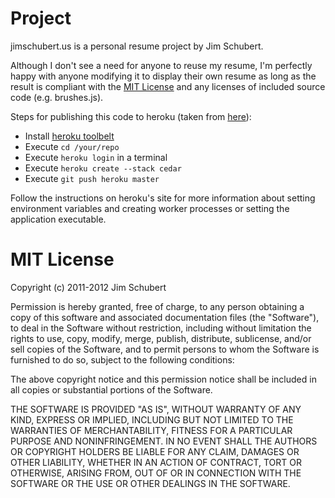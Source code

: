 # Project

jimschubert.us is a personal resume project by Jim Schubert.

Although I don't see a need for anyone to reuse my resume, I'm perfectly happy with anyone modifying it to display their own resume as long as the result is compliant with the [MIT License](bit.ly/mit-license) and any licenses of included source code (e.g. brushes.js).

Steps for publishing this code to heroku (taken from [here](https://devcenter.heroku.com/articles/nodejs)):

 * Install [heroku toolbelt](https://toolbelt.herokuapp.com/)
 * Execute `cd /your/repo`
 * Execute `heroku login` in a terminal
 * Execute `heroku create --stack cedar`
 * Execute `git push heroku master`

Follow the instructions on heroku's site for more information about setting environment variables and creating worker processes or setting the application executable.

# MIT License
Copyright (c) 2011-2012 Jim Schubert

Permission is hereby granted, free of charge, to any person obtaining a copy of this software and associated documentation files (the "Software"), to deal in the Software without restriction, including without limitation the rights to use, copy, modify, merge, publish, distribute, sublicense, and/or sell copies of the Software, and to permit persons to whom the Software is furnished to do so, subject to the following conditions:

The above copyright notice and this permission notice shall be included in all copies or substantial portions of the Software.

THE SOFTWARE IS PROVIDED "AS IS", WITHOUT WARRANTY OF ANY KIND, EXPRESS OR IMPLIED, INCLUDING BUT NOT LIMITED TO THE WARRANTIES OF MERCHANTABILITY, FITNESS FOR A PARTICULAR PURPOSE AND NONINFRINGEMENT. IN NO EVENT SHALL THE AUTHORS OR COPYRIGHT HOLDERS BE LIABLE FOR ANY CLAIM, DAMAGES OR OTHER LIABILITY, WHETHER IN AN ACTION OF CONTRACT, TORT OR OTHERWISE, ARISING FROM, OUT OF OR IN CONNECTION WITH THE SOFTWARE OR THE USE OR OTHER DEALINGS IN THE SOFTWARE.
